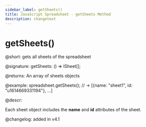 ```yaml
---
sidebar_label: getSheets()
title: JavaScript Spreadsheet - getSheets Method
description: changetext
---
```


# getSheets()

@short: gets all sheets of the spreadsheet

@signature: getSheets: () => ISheet[];

@returns:
An array of sheets objects

@example:
spreadsheet.getSheets();
// ->  [{name: "sheet1", id: "u1614669331194"}, …]

@descr:

Each sheet object includes the **name** and **id** attributes of the sheet.

@changelog: added in v4.1
